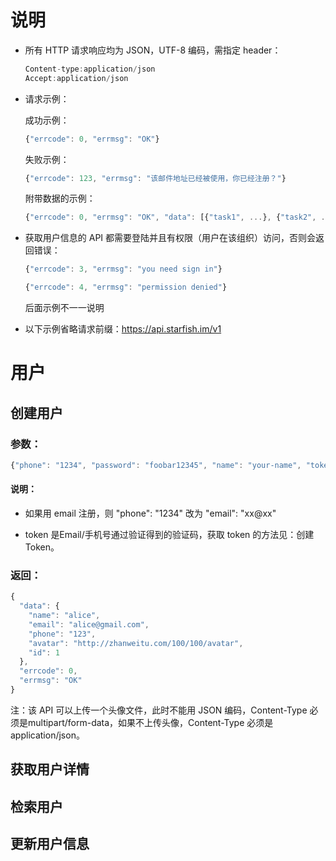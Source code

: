 # 说明

* 所有 HTTP 请求响应均为 JSON，UTF-8 编码，需指定 header：

    ```javascript
    Content-type:application/json
    Accept:application/json
    ```

* 请求示例：

    成功示例：
    ```javascript
    {"errcode": 0, "errmsg": "OK"}
    ```

    失败示例：
    ```javascript
    {"errcode": 123, "errmsg": "该邮件地址已经被使用，你已经注册？"}
    ```

    附带数据的示例：
    ```javascript
    {"errcode": 0, "errmsg": "OK", "data": [{"task1", ...}, {"task2", ...}]}
    ```

* 获取用户信息的 API 都需要登陆并且有权限（用户在该组织）访问，否则会返回错误：

    ```javascript
    {"errcode": 3, "errmsg": "you need sign in"}
    ```

    ```javascript
    {"errcode": 4, "errmsg": "permission denied"}
    ```

    后面示例不一一说明

* 以下示例省略请求前缀：https://api.starfish.im/v1

# 用户
## 创建用户

### 参数：

```javascript
{"phone": "1234", "password": "foobar12345", "name": "your-name", "token": "xxx", "gender": 1}
```

#### 说明：

* 如果用 email 注册，则 "phone": "1234" 改为 "email": "xx@xx"

* token 是Email/手机号通过验证得到的验证码，获取 token 的方法见：创建 Token。

### 返回：

```javascript
{
  "data": {
    "name": "alice",
    "email": "alice@gmail.com",
    "phone": "123",
    "avatar": "http://zhanweitu.com/100/100/avatar",
    "id": 1
  },
  "errcode": 0,
  "errmsg": "OK"
}
```

注：该 API 可以上传一个头像文件，此时不能用 JSON 编码，Content-Type 必须是multipart/form-data，如果不上传头像，Content-Type 必须是 application/json。

## 获取用户详情
## 检索用户
## 更新用户信息
